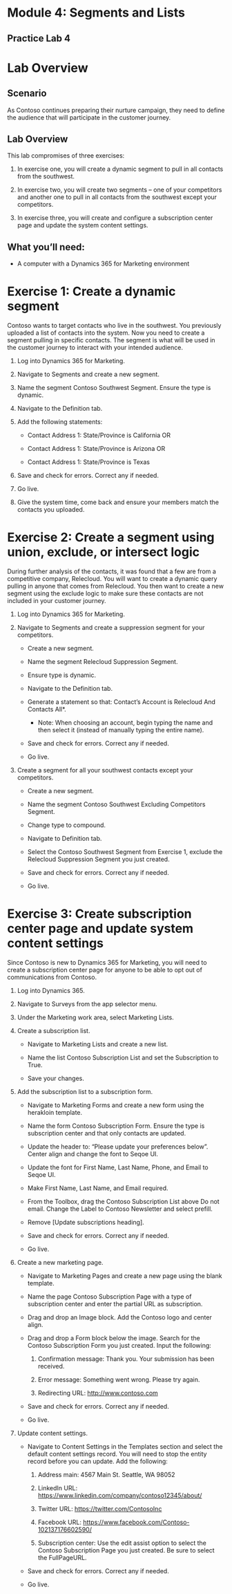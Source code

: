 Module 4: Segments and Lists
======

## Practice Lab 4

Lab Overview
============

Scenario
--------

As Contoso continues preparing their nurture campaign, they need to define the
audience that will participate in the customer journey.

Lab Overview
------------

This lab compromises of three exercises:

1.  In exercise one, you will create a dynamic segment to pull in all contacts
    from the southwest.

2.  In exercise two, you will create two segments – one of your competitors and
    another one to pull in all contacts from the southwest except your
    competitors.

3.  In exercise three, you will create and configure a subscription center page
    and update the system content settings.

 What you’ll need:
------------------

-   A computer with a Dynamics 365 for Marketing environment

Exercise 1: Create a dynamic segment 
=====================================

Contoso wants to target contacts who live in the southwest. You previously
uploaded a list of contacts into the system. Now you need to create a segment
pulling in specific contacts. The segment is what will be used in the customer
journey to interact with your intended audience.

1.  Log into Dynamics 365 for Marketing.

2.  Navigate to Segments and create a new segment.

3.  Name the segment Contoso Southwest Segment. Ensure the type is dynamic.

4.  Navigate to the Definition tab.

5.  Add the following statements:

    - Contact Address 1: State/Province is California OR

    - Contact Address 1: State/Province is Arizona OR

    - Contact Address 1: State/Province is Texas

6.  Save and check for errors. Correct any if needed.

7.  Go live.

8.  Give the system time, come back and ensure your members match the contacts
    you uploaded.

Exercise 2: Create a segment using union, exclude, or intersect logic
=====================================================================

During further analysis of the contacts, it was found that a few are from a
competitive company, Relecloud. You will want to create a dynamic query pulling
in anyone that comes from Relecloud. You then want to create a new segment using
the exclude logic to make sure these contacts are not included in your customer
journey.

1.  Log into Dynamics 365 for Marketing.

2.  Navigate to Segments and create a suppression segment for your competitors.

    - Create a new segment.

    - Name the segment Relecloud Suppression Segment.

    - Ensure type is dynamic.

    - Navigate to the Definition tab.

    - Generate a statement so that: Contact’s Account is Relecloud And
        Contacts All\*.

        - Note: When choosing an account, begin typing the name and then
            select it (instead of manually typing the entire name).

    - Save and check for errors. Correct any if needed.

    - Go live.

3.  Create a segment for all your southwest contacts except your competitors.

    - Create a new segment.

    - Name the segment Contoso Southwest Excluding Competitors Segment.

    - Change type to compound.

    - Navigate to Definition tab.

    - Select the Contoso Southwest Segment from Exercise 1, exclude the
        Relecloud Suppression Segment you just created.

    - Save and check for errors. Correct any if needed.

    - Go live.

Exercise 3: Create subscription center page and update system content settings
==============================================================================

Since Contoso is new to Dynamics 365 for Marketing, you will need to create a
subscription center page for anyone to be able to opt out of communications from
Contoso.

1.  Log into Dynamics 365.

2.  Navigate to Surveys from the app selector menu.

3.  Under the Marketing work area, select Marketing Lists.

4.  Create a subscription list.

    - Navigate to Marketing Lists and create a new list.

    - Name the list Contoso Subscription List and set the Subscription to
        True.

    - Save your changes.

5.  Add the subscription list to a subscription form.

    - Navigate to Marketing Forms and create a new form using the herakloin
        template.

    - Name the form Contoso Subscription Form. Ensure the type is subscription
        center and that only contacts are updated.

    - Update the header to: “Please update your preferences below”. Center
        align and change the font to Seqoe UI.

    - Update the font for First Name, Last Name, Phone, and Email to Seqoe UI.

    - Make First Name, Last Name, and Email required.

    - From the Toolbox, drag the Contoso Subscription List above Do not email.
        Change the Label to Contoso Newsletter and select prefill.

    - Remove [Update subscriptions heading].

    - Save and check for errors. Correct any if needed.

    - Go live.

6.  Create a new marketing page.

    - Navigate to Marketing Pages and create a new page using the blank
        template.

    - Name the page Contoso Subscription Page with a type of subscription
        center and enter the partial URL as subscription.

    - Drag and drop an Image block. Add the Contoso logo and center align.

    - Drag and drop a Form block below the image. Search for the Contoso
        Subscription Form you just created. Input the following:

        1.  Confirmation message: Thank you. Your submission has been received.

        2.  Error message: Something went wrong. Please try again.

        3.  Redirecting URL: http://www.contoso.com

    - Save and check for errors. Correct any if needed.

    - Go live.

7.  Update content settings.

    - Navigate to Content Settings in the Templates section and select the
        default content settings record. You will need to stop the entity record
        before you can update. Add the following:

        1.  Address main: 4567 Main St. Seattle, WA 98052

        2.  LinkedIn URL: https://www.linkedin.com/company/contoso12345/about/

        3.  Twitter URL: https://twitter.com/ContosoInc

        4.  Facebook URL: https://www.facebook.com/Contoso-102137176602590/

        5.  Subscription center: Use the edit assist option to select the
            Contoso Subscription Page you just created. Be sure to select the
            FullPageURL.

    - Save and check for errors. Correct any if needed.

    - Go live.
